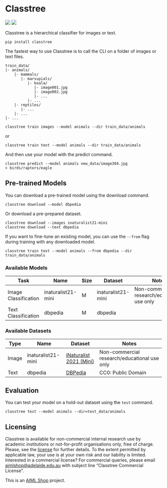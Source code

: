 # Classtree

![](https://img.shields.io/github/actions/workflow/status/aiml-au/classtree/publish.yml)
[![](https://img.shields.io/pypi/v/classtree)](https://pypi.org/project/classtree/)

Classtree is a hierarchical classifier for images or text.

```shell
pip install classtree
```

The fastest way to use Classtree is to call the CLI on a folder of images or text files.

```shell
train_data/
|- animals/
    |- mammals/
       |- marsupials/
          |- koala/
             |- image001.jpg
             |- image002.jpg
             |- ...
          |- ...
    |- reptiles/
       |- ...
    |- ...
|- ...
```

```shell
classtree train images --model animals --dir train_data/animals
```

or

```shell
classtree train text --model animals --dir train_data/animals
```

And then use your model with the predict command.

```shell
classtree predict --model animals new_data/image304.jpg
> birds/raptors/eagle
```

## Pre-trained Models

You can download a pre-trained model using the download command.

```shell
classtree download --model dbpedia
```

Or download a pre-prepared dataset.

```shell
classtree download --images inaturalist21-mini
classtree download --text dbpedia
```

If you want to fine-tune an existing model, you can use the `--from` flag during training with any downloaded model.

```shell
classtree train text --model animals --from dbpedia --dir train_data/animals
```


### Available Models

| Task                 | Name               | Size | Dataset                | Notes                                        |
|----------------------|--------------------|------|------------------------|----------------------------------------------|
| Image Classification | inaturalist21-mini | M    | inaturalist21-mini     | Non-commercial research/educational use only |
| Text Classification  | dbpedia            | M    | dbpedia                |                                              |

### Available Datasets

| Type  | Name               | Dataset                                                                            | Notes                                        |
|-------|--------------------|------------------------------------------------------------------------------------|----------------------------------------------|
| Image | inaturalist21-mini | [iNaturalist 2021 (Mini)](https://github.com/visipedia/inat_comp/tree/master/2021) | Non-commercial research/educational use only |
| Text  | dbpedia            | [DBPedia](https://www.kaggle.com/datasets/danofer/dbpedia-classes)                 | CC0: Public Domain                           |

## Evaluation

You can test your model on a hold-out dataset using the `test` command.

```shell
classtree test --model animals --dir=test_data/animals
```

## Licensing

Classtree is available for non-commercial internal research use by academic institutions or not-for-profit organisations only, free of charge. Please, see the [license](./LICENSE.txt) for further details. To the extent permitted by applicable law, your use is at your own risk and our liability is limited. Interested in a commercial license? For commercial queries, please email <aimlshop@adelaide.edu.au> with subject line “Classtree Commercial License”. 

This is an [AIML Shop](https://shop.aiml.team) project.
